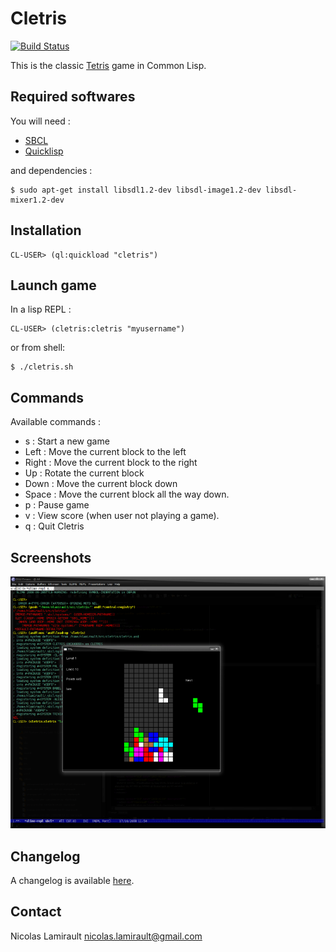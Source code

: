 Cletris
=======

[![Build Status](https://travis-ci.org/nlamirault/cletris.png)](https://travis-ci.org/nlamirault/cletris)

This is the classic [Tetris](http://en.wikipedia.org/wiki/Tetris) game in Common Lisp.

## Required softwares

You will need :

* [SBCL](http://www.sbcl.org)
* [Quicklisp](http://www.quicklisp.org)

and dependencies :

    $ sudo apt-get install libsdl1.2-dev libsdl-image1.2-dev libsdl-mixer1.2-dev

## Installation

    CL-USER> (ql:quickload "cletris")

## Launch game

In a lisp REPL :

    CL-USER> (cletris:cletris "myusername")

or from shell:

    $ ./cletris.sh


## Commands

Available commands :

* s : Start a new game
* Left : Move the current block to the left
* Right : Move the current block to the right
* Up : Rotate the current block
* Down : Move the current block down
* Space : Move the current block all the way down.
* p : Pause game
* v : View score (when user not playing a game).
* q : Quit Cletris


## Screenshots

![0.3](www/cletris-0.3.png)


## Changelog

A changelog is available [here](ChangeLog.md).


## Contact

Nicolas Lamirault <nicolas.lamirault@gmail.com>
